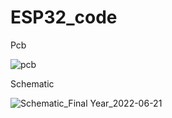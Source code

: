 # ESP32_code
Pcb

![pcb](https://user-images.githubusercontent.com/39664194/175785636-6cdad013-ee7f-4831-a6a7-54db4d06ef98.jpeg)

Schematic

![Schematic_Final Year_2022-06-21](https://user-images.githubusercontent.com/39664194/174803004-15808fb3-6e4f-401c-a6b4-cc55833cdfcf.png)
